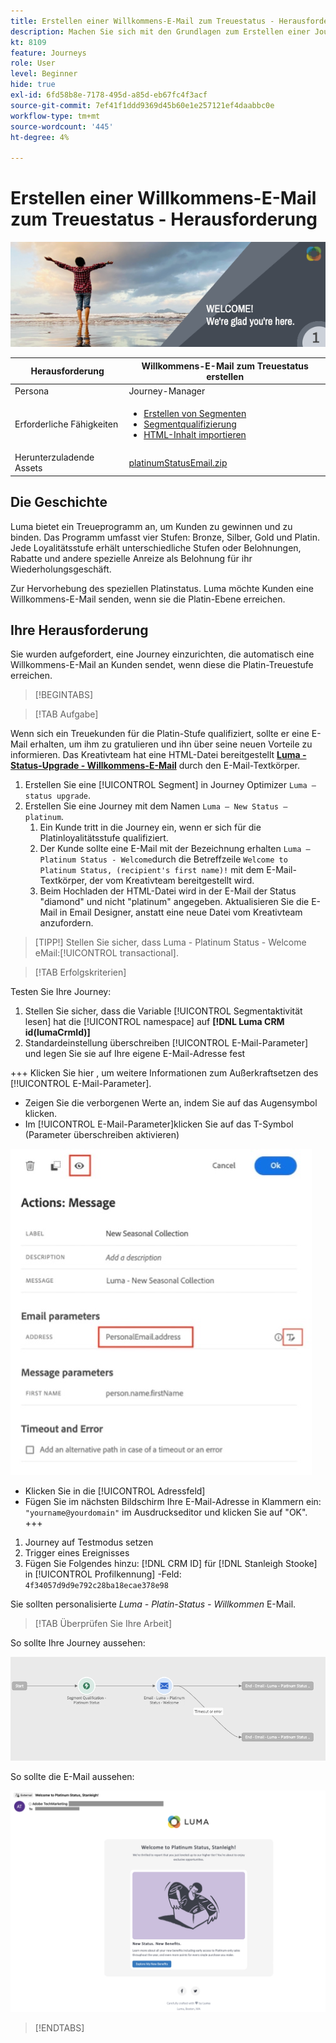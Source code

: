 ```yaml
---
title: Erstellen einer Willkommens-E-Mail zum Treuestatus - Herausforderung
description: Machen Sie sich mit den Grundlagen zum Erstellen einer Journey in der Journey-Arbeitsfläche vertraut.
kt: 8109
feature: Journeys
role: User
level: Beginner
hide: true
exl-id: 6fd58b8e-7178-495d-a85d-eb67fc4f3acf
source-git-commit: 7ef41f1ddd9369d45b60e1e257121ef4daabbc0e
workflow-type: tm+mt
source-wordcount: '445'
ht-degree: 4%

---
```


# Erstellen einer Willkommens-E-Mail zum Treuestatus - Herausforderung

![Willkommens-E-Mail zum Treuestatus - Challenge Banner](/help/challenges/assets/email-assets/luma-transactional-onboarding-1.png)

| Herausforderung | Willkommens-E-Mail zum Treuestatus erstellen |
|---|---|
| Persona | Journey-Manager |
| Erforderliche Fähigkeiten | <ul><li>[Erstellen von Segmenten](https://experienceleague.adobe.com/docs/journey-optimizer-learn/tutorials/profiles-segments-subscriptions/create-segments.html)</li> <li>[Segmentqualifizierung](https://experienceleague.adobe.com/docs/journey-optimizer-learn/tutorials/create-journeys/use-case-read-segment-qualification.html)</li><li>[HTML-Inhalt importieren](https://experienceleague.adobe.com/docs/journey-optimizer-learn/tutorials/create-messages/create-emails/import-and-author-html-email-content.html)</li></ul> |
| Herunterzuladende Assets | [platinumStatusEmail.zip](/help/challenges/assets/email-assets/platinumStatusEmail.zip) |

## Die Geschichte

Luma bietet ein Treueprogramm an, um Kunden zu gewinnen und zu binden. Das Programm umfasst vier Stufen: Bronze, Silber, Gold und Platin. Jede Loyalitätsstufe erhält unterschiedliche Stufen oder Belohnungen, Rabatte und andere spezielle Anreize als Belohnung für ihr Wiederholungsgeschäft.

Zur Hervorhebung des speziellen Platinstatus. Luma möchte Kunden eine Willkommens-E-Mail senden, wenn sie die Platin-Ebene erreichen.

## Ihre Herausforderung

Sie wurden aufgefordert, eine Journey einzurichten, die automatisch eine Willkommens-E-Mail an Kunden sendet, wenn diese die Platin-Treuestufe erreichen.

>[!BEGINTABS]

>[!TAB Aufgabe]

Wenn sich ein Treuekunden für die Platin-Stufe qualifiziert, sollte er eine E-Mail erhalten, um ihm zu gratulieren und ihn über seine neuen Vorteile zu informieren. Das Kreativteam hat eine HTML-Datei bereitgestellt **[Luma - Status-Upgrade - Willkommens-E-Mail](/help/challenges/assets/email-assets/StatusUpgradeEmail.zip)** durch den E-Mail-Textkörper.

1. Erstellen Sie eine [!UICONTROL Segment] in Journey Optimizer `Luma – status upgrade`.
2. Erstellen Sie eine Journey mit dem Namen `Luma – New Status – platinum`.
   1. Ein Kunde tritt in die Journey ein, wenn er sich für die Platinloyalitätsstufe qualifiziert.
   2. Der Kunde sollte eine E-Mail mit der Bezeichnung erhalten `Luma – Platinum Status - Welcome`durch die Betreffzeile `Welcome to Platinum Status, (recipient's first name)!` mit dem E-Mail-Textkörper, der vom Kreativteam bereitgestellt wird.
   3. Beim Hochladen der HTML-Datei wird in der E-Mail der Status &quot;diamond&quot; und nicht &quot;platinum&quot; angegeben. Aktualisieren Sie die E-Mail in Email Designer, anstatt eine neue Datei vom Kreativteam anzufordern.

>[TIPP!]
> Stellen Sie sicher, dass Luma - Platinum Status - Welcome eMail:[!UICONTROL transactional].


>[!TAB Erfolgskriterien]

Testen Sie Ihre Journey:

1. Stellen Sie sicher, dass die Variable [!UICONTROL Segmentaktivität lesen] hat die [!UICONTROL namespace] auf **[!DNL Luma CRM id(lumaCrmId)]**
2. Standardeinstellung überschreiben [!UICONTROL E-Mail-Parameter] und legen Sie sie auf Ihre eigene E-Mail-Adresse fest

+++ Klicken Sie hier , um weitere Informationen zum Außerkraftsetzen des [!!UICONTROL E-Mail-Parameter].

* Zeigen Sie die verborgenen Werte an, indem Sie auf das Augensymbol klicken.
* Im [!UICONTROL E-Mail-Parameter]klicken Sie auf das T-Symbol (Parameter überschreiben aktivieren)

![E-Mail-Parameter überschreiben](/help/challenges/assets/c3-override-email-paramters.jpg)

* Klicken Sie in die [!UICONTROL Adressfeld]
* Fügen Sie im nächsten Bildschirm Ihre E-Mail-Adresse in Klammern ein: `"yourname@yourdomain"` im Ausdruckseditor und klicken Sie auf &quot;OK&quot;.
+++

1. Journey auf Testmodus setzen
2. Trigger eines Ereignisses
3. Fügen Sie Folgendes hinzu: [!DNL CRM ID] für [!DNL Stanleigh Stooke] in [!UICONTROL Profilkennung] -Feld: `4f34057d9d9e792c28ba18ecae378e98`

Sie sollten personalisierte *Luma - Platin-Status - Willkommen* E-Mail.

>[!TAB Überprüfen Sie Ihre Arbeit]

So sollte Ihre Journey aussehen:

![platinum-status-upgrade-Journey](/help/challenges/assets/journey-luma-status-upgrade.png)


So sollte die E-Mail aussehen:

![Luma - Status-Upgrade - Willkommens-E-Mail](/help/challenges/assets/status-upgrade-welcome-email.png)

>[!ENDTABS]
